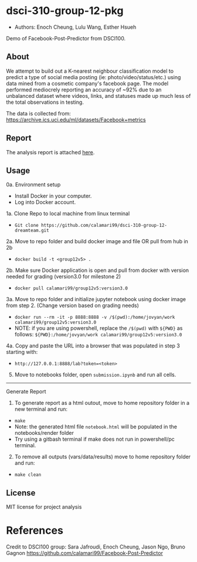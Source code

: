 # dsci-310-group-12-pkg
- Authors: Enoch Cheung, Lulu Wang, Esther Hsueh

Demo of Facebook-Post-Predictor from DSCI100.

## About
We attempt to build out a K-nearest neighbour classification model to predict a type of social media posting (ie: photo/video/status/etc.) using data mined from a cosmetic company's facebook page. The model performed mediocrely reporting an accuracy of ~92% due to an unbalanced dataset where videos, links, and statuses made up much less of the total observations in testing. 

The data is collected from: https://archive.ics.uci.edu/ml/datasets/Facebook+metrics

## Report
The analysis report is attached [here](https://github.com/calamari99/Facebook-Post-Predictor/blob/main/submission.ipynb).

## Usage
0a. Environment setup
- Install Docker in your computer.
- Log into Docker account.

1a. Clone Repo to local machine from linux terminal
- `Git clone https://github.com/calamari99/dsci-310-group-12-dreamteam.git`

2a. Move to repo folder and build docker image and file OR pull from hub in 2b
- `docker build -t <group12v5> .`

2b. Make sure Docker application is open and pull from docker with version needed for grading (version3.0 for milestone 2)
- `docker pull calamari99/group12v5:version3.0`

3a. Move to repo folder and initialize jupyter notebook using docker image from step 2. (Change version based on grading needs)
- `docker run --rm -it -p 8888:8888 -v /$(pwd):/home/jovyan/work calamari99/group12v5:version3.0`
- NOTE: if you are using powershell, replace the `/$(pwd)` with `${PWD}` as follows: `${PWD}:/home/jovyan/work calamari99/group12v5:version3.0`

<!-- `docker container run -d -p 8888:8888 -e JUPYTER_TOKEN=enter -e GRANT_SUDO=yes --user root --name test  –<dockerimage>` -->

<!--  Docker credential issues:
1. Logout of Docker:
` docker logout `

2. Build image with tag using:
` docker tag <imagename> <userID/imagename:tagname> 

3. Login to docker
` docker login `

4. Push image
` docker push <userID/imagename:tagname> 
-->

4a. Copy and paste the URL into a browser that was populated in step 3 starting with:
- `http://127.0.0.1:8888/lab?token=<token>`

5. Move to notebooks folder, open `submission.ipynb` and run all cells.

---

Generate Report

1. To generate report as a html outout, move to home repository folder in a new terminal and run:
- `make`
- Note: the generated html file `notebook.html` will be populated in the notebooks/render folder
- Try using a gitbash terminal if make does not run in powershell/pc terminal.

2. To remove all outputs (vars/data/results) move to home repository folder and run:
- `make clean`


## License
MIT license for project analysis

# References
Credit to DSCI100 group: Sara Jafroudi, Enoch Cheung, Jason Ngo, Bruno Gagnon
https://github.com/calamari99/Facebook-Post-Predictor
